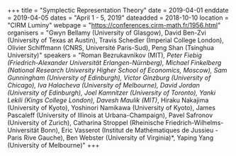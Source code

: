 +++
title = "Symplectic Representation Theory"
date = 2019-04-01
enddate = 2019-04-05
dates = "April 1 - 5, 2019"
dateadded = 2018-10-10
location = "CIRM Luminy"
webpage = "https://conferences.cirm-math.fr/1956.html"
organisers = "Gwyn Bellamy (University of Glasgow), David Ben-Zvi (University of Texas at Austin), Travis Schedler (Imperial College London), Olivier Schiffmann (CNRS, Université Paris-Sud), Peng Shan (Tsinghua University)"
speakers = "Roman Bezrukavnikov (MIT)*, Peter Fiebig (Friedrich-Alexander Universität Erlangen-Nürnberg), Michael Finkelberg (National Research University Higher School of Economics, Moscow), Sam Gunningham (University of Edinburgh), Victor Ginzburg (University of Chicago), Iva Halacheva (University of Melbourne), David Jordan (University of Edinburgh), Joel Kamnitzer (University of Toronto), Yanki Lekili (Kings College London), Davesh Maulik (MIT)*, Hiraku Nakajima (University of Kyoto), Yoshinori Namikawa (University of Kyoto), James Pascaleff (University of Illinois at Urbana-Champaign), Pavel Safronov (University of Zurich), Catharina Stroppel (Rheinische Friedrich-Wilhelms-Universität Bonn), Eric Vasserot (Institut de Mathématiques de Jussieu - Paris Rive Gauche), Ben Webster (University of Virginia)*, Yaping Yang (University of Melbourne)"
+++

